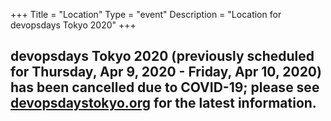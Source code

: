 +++
Title = "Location"
Type = "event"
Description = "Location for devopsdays Tokyo 2020"
+++

<h2>devopsdays Tokyo 2020 (previously scheduled for Thursday, Apr 9, 2020 - Friday, Apr 10, 2020) has been cancelled due to COVID-19; please see <a href="https://www.devopsdaystokyo.org/">devopsdaystokyo.org</a> for the latest information.</h2>
